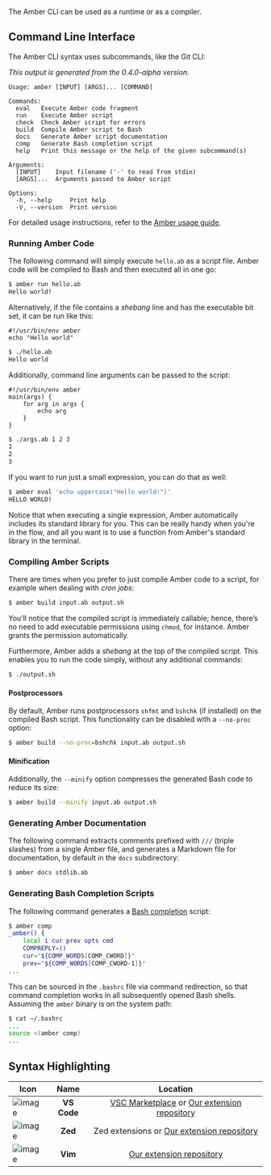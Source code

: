The Amber CLI can be used as a runtime or as a compiler.

## Command Line Interface

The Amber CLI syntax uses subcommands, like the Git CLI:

*This output is generated from the 0.4.0-alpha version.*
```
Usage: amber [INPUT] [ARGS]... [COMMAND]

Commands:
  eval   Execute Amber code fragment
  run    Execute Amber script
  check  Check Amber script for errors
  build  Compile Amber script to Bash
  docs   Generate Amber script documentation
  comp   Generate Bash completion script
  help   Print this message or the help of the given subcommand(s)

Arguments:
  [INPUT]    Input filename ('-' to read from stdin)
  [ARGS]...  Arguments passed to Amber script

Options:
  -h, --help     Print help
  -V, --version  Print version
```

For detailed usage instructions, refer to the [Amber usage guide](https://docs.amber-lang.com/getting_started/usage).

### Running Amber Code

The following command will simply execute `hello.ab` as a script file. Amber code will be compiled to Bash and then executed all in one go:

```sh
$ amber run hello.ab
Hello world!
```

Alternatively, if the file contains a _shebang_ line and has the executable bit set, it can be run like this:

```ab
#!/usr/bin/env amber
echo "Hello world"
```

```sh
$ ./hello.ab
Hello world
```

Additionally, command line arguments can be passed to the script:

```ab
#!/usr/bin/env amber
main(args) {
    for arg in args {
        echo arg
    }
}
```

```sh
$ ./args.ab 1 2 3
1
2
3
```

If you want to run just a small expression, you can do that as well:

```sh
$ amber eval 'echo uppercase("Hello world!")'
HELLO WORLD!
```

Notice that when executing a single expression, Amber automatically includes its standard library for you. This can be really handy when you're in the flow, and all you want is to use a function from Amber's standard library in the terminal.

### Compiling Amber Scripts

There are times when you prefer to just compile Amber code to a script, for example when dealing with _cron jobs_:

```sh
$ amber build input.ab output.sh
```

You’ll notice that the compiled script is immediately callable; hence, there’s no need to add executable permissions using `chmod`, for instance. Amber grants the permission automatically.

Furthermore, Amber adds a _shebang_ at the top of the compiled script. This enables you to run the code simply, without any additional commands:

```sh
$ ./output.sh
```

#### Postprocessors

By default, Amber runs postprocessors `shfmt` and `bshchk` (if installed) on the compiled Bash script.  This functionality can be disabled with a `--no-proc` option:

```sh
$ amber build --no-proc=bshchk input.ab output.sh
```

#### Minification

Additionally, the `--minify` option compresses the generated Bash code to reduce its size:

```sh
$ amber build --minify input.ab output.sh
```

### Generating Amber Documentation

The following command extracts comments prefixed with `///` (triple slashes) from a single Amber file, and generates a Markdown file for documentation, by default in the `docs` subdirectory:

```sh
$ amber docs stdlib.ab
```

### Generating Bash Completion Scripts

The following command generates a [Bash completion](https://en.wikipedia.org/wiki/Command-line_completion) script:

```sh
$ amber comp
_amber() {
    local i cur prev opts cmd
    COMPREPLY=()
    cur="${COMP_WORDS[COMP_CWORD]}"
    prev="${COMP_WORDS[COMP_CWORD-1]}"
...
```

This can be sourced in the `.bashrc` file via command redirection, so that command completion works in all subsequently opened Bash shells.  Assuming the `amber` binary is on the system path:

```sh
$ cat ~/.bashrc
...
source <(amber comp)
...
```

## Syntax Highlighting

| Icon | Name | Location |
|---|:----:|:-----:|
| ![image](/images/logo-vsc.png)  | **VS Code** | [VSC Marketplace](https://marketplace.visualstudio.com/items?itemName=Ph0enixKM.amber-language) or [Our extension repository](https://github.com/amber-lang/vsc-amber-extension) |
| ![image](/images/logo-zed.png) | **Zed** | Zed extensions or [Our extension repository](https://github.com/amber-lang/zed-amber-extension) |
| ![image](/images/logo-vim.png)  | **Vim** | [Our extension repository](https://github.com/amber-lang/amber-vim) |
